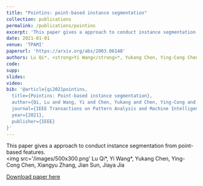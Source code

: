 ```yaml
---
title: "Pointins: point-based instance segmentation"
collection: publications
permalink: /publications/pointins
excerpt: 'This paper gives a approach to conduct instance segmentation from point-based features.'
date: 2021-01-01
venue: 'TPAMI'
paperurl: 'https://arxiv.org/abs/2003.06148'
authors: Lu Qi*, <strong>Yi Wang</strong>*, Yukang Chen, Ying-Cong Chen, Xiangyu Zhang, Jian Sun, Jiaya Jia
code:
supp:
slides:
video:
bib: '@article{qi2021pointins,
  title={Pointins: Point-based instance segmentation},
  author={Qi, Lu and Wang, Yi and Chen, Yukang and Chen, Ying-Cong and Zhang, Xiangyu and Sun, Jian and Jia, Jiaya},
  journal={IEEE Transactions on Pattern Analysis and Machine Intelligence},
  year={2021},
  publisher={IEEE}
}'
---
```

This paper gives a approach to conduct instance segmentation from point-based features.<br/><img src='/images/500x300.png'
Lu Qi*, Yi Wang*, Yukang Chen, Ying-Cong Chen, Xiangyu Zhang, Jian Sun, Jiaya Jia

[Download paper here](https://arxiv.org/abs/2003.06148)